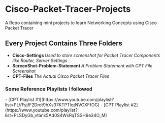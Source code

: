 # Cisco-Packet-Tracer-Projects
A Repo containing mini projects to learn Networking Concepts using Cisco Packet Tracer


<h2> Every Project Contains Three Folders </h2>

- <b> Cisco-Settings </b> <i> Used to store screenshot for Packet Tracer Components like Router, Server Settings </i>
- <b> ScreenShot-Problem-Statement </b> <i> A Problem Statement with CPT File Screenshot </i>
- <b> CPT-Files </b> <i> The Actual Cisco Packet Tracer Files </i>

<h3> Some Reference Playlists I followed </h3>
- [CPT Playlist #1](https://www.youtube.com/playlist?list=PLVFyjfF2Drdt9hXs37KTPTIqtNVCXFfOG)
- [CPT Playlist #2](https://www.youtube.com/playlist?list=PLSDyGb_vtanx5Ad0S4WxRqTSSH9e34O_M)
